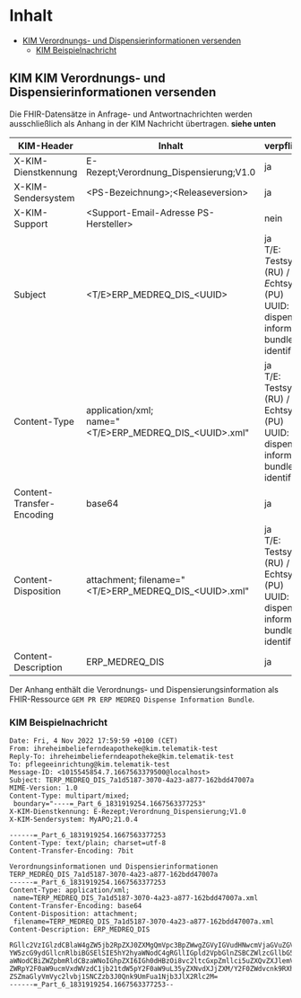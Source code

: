 # Inhalt

- [KIM Verordnungs- und Dispensierinformationen versenden](#kim-verordnungdispensierung)
  - [KIM Beispielnachricht](#kim-verordnungdispensierung-beispielnachricht)

## KIM KIM Verordnungs- und Dispensierinformationen versenden

Die FHIR-Datensätze in Anfrage- und Antwortnachrichten werden ausschließlich als Anhang in der KIM Nachricht übertragen.
**siehe unten**

|KIM-Header              |Inhalt                                 |verpflichtend|
|------------------------|---------------------------------------|-------------|
|X-KIM-Dienstkennung     |E-Rezept;Verordnung_Dispensierung;V1.0|ja|
|X-KIM-Sendersystem      |\<PS-Bezeichnung>;\<Releaseversion>   |ja|
|X-KIM-Support           |\<Support-Email-Adresse PS-Hersteller>|nein|
|Subject                 |\<T/E>ERP_MEDREQ_DIS_\<UUID>                 |ja <br />T/E: *T*estsystem (RU) / *E*chtsystem (PU)<br />UUID: dispense information bundle identifier |
|Content-Type            |application/xml;<br />name="<T/E>ERP_MEDREQ_DIS_\<UUID>.xml" |ja<br />T/E: Testsystem (RU) / Echtsystem (PU)<br />UUID: dispense information bundle identifier <br />|
|Content-Transfer-Encoding |base64 |ja|
|Content-Disposition     |attachment; filename="<T/E>ERP_MEDREQ_DIS_\<UUID>.xml" |ja<br />T/E: Testsystem (RU) / Echtsystem (PU)<br />UUID: dispense information bundle identifier|
|Content-Description     |ERP_MEDREQ_DIS                                |ja|

Der Anhang enthält die Verordnungs- und Dispensierungsinformation als FHIR-Ressource `GEM PR ERP MEDREQ Dispense Information Bundle`.

### KIM Beispielnachricht

    Date: Fri, 4 Nov 2022 17:59:59 +0100 (CET)
    From: ihreheimbelieferndeapotheke@kim.telematik-test
    Reply-To: ihreheimbelieferndeapotheke@kim.telematik-test
    To: pflegeeinrichtung@kim.telematik-test
    Message-ID: <1015545854.7.1667563379500@localhost>
    Subject: TERP_MEDREQ_DIS_7a1d5187-3070-4a23-a877-162bdd47007a
    MIME-Version: 1.0
    Content-Type: multipart/mixed;
     boundary="----=_Part_6_1831919254.1667563377253"
    X-KIM-Dienstkennung: E-Rezept;Verordnung_Dispensierung;V1.0
    X-KIM-Sendersystem: MyAPO;21.0.4

    ------=_Part_6_1831919254.1667563377253
    Content-Type: text/plain; charset=utf-8
    Content-Transfer-Encoding: 7bit

    Verordnungsinformationen und Dispensierinformationen TERP_MEDREQ_DIS_7a1d5187-3070-4a23-a877-162bdd47007a
    ------=_Part_6_1831919254.1667563377253
    Content-Type: application/xml;
     name=TERP_MEDREQ_DIS_7a1d5187-3070-4a23-a877-162bdd47007a.xml
    Content-Transfer-Encoding: base64
    Content-Disposition: attachment;
     filename=TERP_MEDREQ_DIS_7a1d5187-3070-4a23-a877-162bdd47007a.xml
    Content-Description: ERP_MEDREQ_DIS

    RGllc2VzIGlzdCBlaW4gZW5jb2RpZXJ0ZXMgQmVpc3BpZWwgZGVyIGVudHNwcmVjaGVuZGVuIHRy
    YW5zcG9ydGllcnRlbiBGSElSIE5hY2hyaWNodC4gRGllIGpld2VpbGlnZSBCZWlzcGllbG5hY2hy
    aWNodCBiZWZpbmRldCBzaWNoIGhpZXI6IGh0dHBzOi8vc2ltcGxpZmllci5uZXQvZXJlemVwdC1t
    ZWRpY2F0aW9ucmVxdWVzdC1jb21tdW5pY2F0aW9uL35yZXNvdXJjZXM/Y2F0ZWdvcnk9RXhhbXBs
    ZSZmaGlyVmVyc2lvbj1SNCZzb3J0Qnk9UmFua1Njb3JlX2Rlc2M=
    ------=_Part_6_1831919254.1667563377253--
